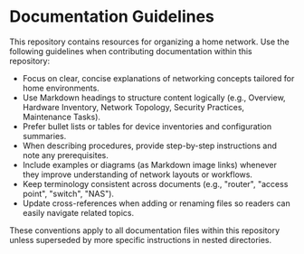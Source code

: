 # Documentation Guidelines

This repository contains resources for organizing a home network. Use the following guidelines when contributing documentation within this repository:

- Focus on clear, concise explanations of networking concepts tailored for home environments.
- Use Markdown headings to structure content logically (e.g., Overview, Hardware Inventory, Network Topology, Security Practices, Maintenance Tasks).
- Prefer bullet lists or tables for device inventories and configuration summaries.
- When describing procedures, provide step-by-step instructions and note any prerequisites.
- Include examples or diagrams (as Markdown image links) whenever they improve understanding of network layouts or workflows.
- Keep terminology consistent across documents (e.g., "router", "access point", "switch", "NAS").
- Update cross-references when adding or renaming files so readers can easily navigate related topics.

These conventions apply to all documentation files within this repository unless superseded by more specific instructions in nested directories.
